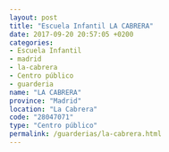 ```yaml
---
layout: post
title: "Escuela Infantil LA CABRERA"
date: 2017-09-20 20:57:05 +0200
categories:
- Escuela Infantil
- madrid
- la-cabrera
- Centro público
- guarderia
name: "LA CABRERA"
province: "Madrid"
location: "La Cabrera"
code: "28047071"
type: "Centro público"
permalink: /guarderias/la-cabrera.html
---
```

